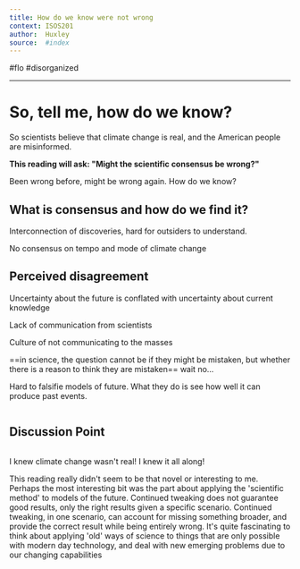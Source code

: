 ```yaml
---
title: How do we know were not wrong 
context: ISOS201
author:  Huxley
source:  #index
---
```


#flo #disorganized

---

# So, tell me, how do we know? 

So scientists believe that climate change is real, and the American people are misinformed. 

**This reading will ask: "Might the scientific consensus be wrong?"**

Been wrong before, might be wrong again. How do we know? 

## What is consensus and how do we find it?

Interconnection of discoveries, hard for outsiders to understand. 

No consensus on tempo and mode of climate change

## Perceived disagreement  

Uncertainty about the future is conflated with uncertainty about current knowledge 

Lack of communication from scientists 

Culture of not communicating to the masses 

==in science, the question cannot be if they might be mistaken, but whether there is a reason to think they are mistaken==
wait no...

Hard to falsifie models of future. What they do is see how well it can produce past events. 


```
```
## Discussion Point 
```
```

I knew climate change wasn't real! I knew it all along!

This reading really didn't seem to be that novel or interesting to me. Perhaps the most interesting bit was the part about applying the 'scientific method' to models of the future. Continued tweaking does not guarantee good results, only the right results given a specific scenario. Continued tweaking, in one scenario, can account for missing something broader, and provide the correct result while being entirely wrong. It's quite fascinating to think about applying 'old' ways of science to things that are only possible with modern day technology, and deal with new emerging problems due to our changing capabilities 

















